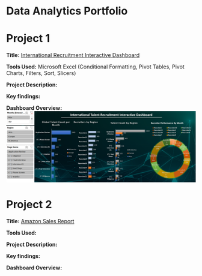 # Data Analytics Portfolio
# Project 1

**Title:** [International Recruitment Interactive Dashboard](https://github.com/cjlferguson/cjlferguson.github.io/blob/main/TalentRecruitProject.xlsx)

**Tools Used:** Microsoft Excel (Conditional Formatting, Pivot Tables, Pivot Charts, Filters, Sort, Slicers)

**Project Description:** 


**Key findings:** 


**Dashboard Overview:**
![TalentRecruitProject](TalentRecruitProject.png)


# Project 2

**Title:** [Amazon Sales Report]() 

**Tools Used:**

**Project Description:**

**Key findings:**

**Dashboard Overview:**
[]()

